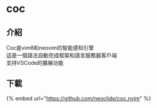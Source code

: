 # coc

## 介紹

Coc是vim8和neovim的智能感知引擎  
這是一個語法自動完成框架和語言服務器客戶端  
支持VSCode的擴展功能

## 下載

{% embed url="https://github.com/neoclide/coc.nvim" %}

